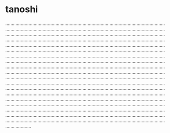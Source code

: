# tanoshi
........................................................................................................................................................................................................................................................................................................................................................................................................................................................................................................................................................................................................................................................................................................................................................................................................................................................................................................................................................................................................................................................................................................................................................................................................................................................................................................................................................................................................................................................................................................................................................................................................................................................................................................................................................................................................................................................................................................................................................................................................................................................................................................................................................................................................................................................................................................................................................................................................................................................................